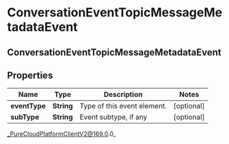 # ConversationEventTopicMessageMetadataEvent

## ConversationEventTopicMessageMetadataEvent

## Properties

|Name | Type | Description | Notes|
|------------ | ------------- | ------------- | -------------|
| **eventType** | **String** | Type of this event element. | [optional] |
| **subType** | **String** | Event subtype, if any | [optional] |



_PureCloudPlatformClientV2@169.0.0_
